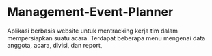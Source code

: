 # Management-Event-Planner

Aplikasi berbasis website untuk mentracking kerja tim dalam mempersiapkan suatu acara.
Terdapat beberapa menu mengenai data anggota, acara, divisi, dan report,
